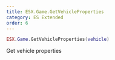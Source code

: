 ```yaml
---
title: ESX.Game.GetVehicleProperties
category: ES Extended
order: 6
---
```


```lua
ESX.Game.GetVehicleProperties(vehicle)
```

Get vehicle properties
